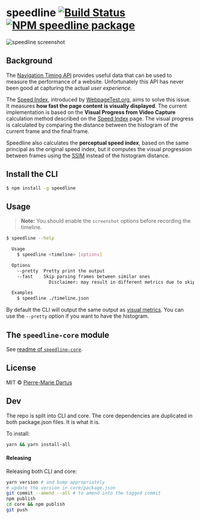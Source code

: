 # speedline [![Build Status](https://travis-ci.org/paulirish/speedline.svg?branch=master)](https://travis-ci.org/paulirish/speedline) [![NPM speedline package](https://img.shields.io/npm/v/speedline.svg)](https://npmjs.org/package/speedline)


![speedline screenshot](/screenshot.png?raw=true)

## Background

The [Navigation Timing API](https://developer.mozilla.org/en-US/docs/Web/API/Navigation_timing_API) provides useful data that can be used to measure the performance of a website. Unfortunately this API has never been good at capturing the actual *user experience*.

The [Speed Index](https://sites.google.com/a/webpagetest.org/docs/using-webpagetest/metrics/speed-index), introduced by [WebpageTest.org](http://www.webpagetest.org/), aims to solve this issue. It measures **how fast the page content is visually displayed**. The current implementation is based on the **Visual Progress from Video Capture** calculation method described on the [Speed Index](https://sites.google.com/a/webpagetest.org/docs/using-webpagetest/metrics/speed-index) page. The visual progress is calculated by comparing the distance between the histogram of the current frame and the final frame.

Speedline also calculates the **perceptual speed index**, based on the same principal as the original speed index, but it computes the visual progression between frames using the [SSIM](https://en.wikipedia.org/wiki/Structural_similarity) instead of the histogram distance.

## Install the CLI

```bash
$ npm install -g speedline
```

## Usage

> **Note:** You should enable the `screenshot` options before recording the timeline.

```bash
$ speedline --help

  Usage
    $ speedline <timeline> [options]

  Options
    --pretty  Pretty print the output
    --fast    Skip parsing frames between similar ones
                Disclaimer: may result in different metrics due to skipped frames

  Examples
    $ speedline ./timeline.json
```

By default the CLI will output the same output as [visual metrics](https://github.com/WPO-Foundation/visualmetrics). You can use the `--pretty` option if you want to have the histogram.

## The `speedline-core` module

See [readme of `speedline-core`](https://github.com/paulirish/speedline/blob/master/core/readme.md).

## License

MIT © [Pierre-Marie Dartus](https://github.com/pmdartus)

## Dev

The repo is split into CLI and core. The core dependencies are duplicated in both package.json files. It is what it is.

To install: 
```sh
yarn && yarn install-all
````

#### Releasing

Releasing both CLI and core:

```sh
yarn version # and bump appropriately
# update the version in core/package.json
git commit --amend --all # to amend into the tagged commit
npm publish
cd core && npm publish
git push
```
